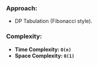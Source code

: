 ### Approach:
- DP Tabulation (Fibonacci style).
​
### Complexity:
- **Time Complexity: `O(n)`**
- **Space Complexity: `O(1)`**